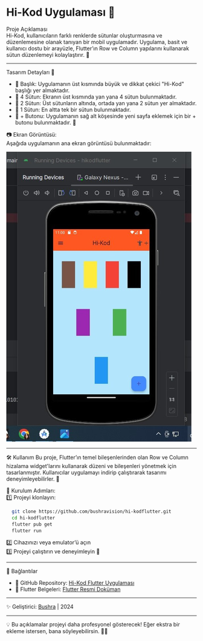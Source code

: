 # Hi-Kod Uygulaması 🚀

Proje Açıklaması  
Hi-Kod, kullanıcıların farklı renklerde sütunlar oluşturmasına ve düzenlemesine olanak tanıyan bir mobil uygulamadır. Uygulama, basit ve kullanıcı dostu bir arayüzle, Flutter’ın Row ve Column yapılarını kullanarak sütun düzenlemeyi kolaylaştırır. 📱  

---

Tasarım Detayları 🎨  

- 📌 Başlık: Uygulamanın üst kısmında büyük ve dikkat çekici "Hi-Kod" başlığı yer almaktadır.  
- 📌 4 Sütun: Ekranın üst kısmında yan yana 4 sütun bulunmaktadır.  
- 📌 2 Sütun: Üst sütunların altında, ortada yan yana 2 sütun yer almaktadır.  
- 📌 1 Sütun: En altta tek bir sütun bulunmaktadır.  
- 📌 + Butonu: Uygulamanın sağ alt köşesinde yeni sayfa eklemek için bir + butonu bulunmaktadır. 🔘  

📷 Ekran Görüntüsü:  
Aşağıda uygulamanın ana ekran görüntüsü bulunmaktadır:  

![Uygulama Ekran Görüntüsü](SharedScreenshot.jpg)  

---

🛠 Kullanım
Bu proje, Flutter’ın temel bileşenlerinden olan Row ve Column hizalama widget'larını kullanarak düzeni ve bileşenleri yönetmek için tasarlanmıştır. Kullanıcılar uygulamayı indirip çalıştırarak tasarımı deneyimleyebilirler. 🚀  

📌 Kurulum Adımları:  
1️⃣ Projeyi klonlayın:  
```sh
  git clone https://github.com/bushravision/hi-kodflutter.git
  cd hi-kodflutter
  flutter pub get
  flutter run
 ```
2️⃣ Cihazınızı veya emulator’ü açın  
3️⃣ Projeyi çalıştırın ve deneyimleyin 🎨  

---

🔗 Bağlantılar  
- 📌 GitHub Repository: [Hi-Kod Flutter Uygulaması](https://github.com/bushravision/hi-kodflutter)  
- 📌 Flutter Belgeleri: [Flutter Resmi Doküman](https://flutter.dev/docs)  

---

✨ Geliştirici: [Bushra](https://github.com/bushravision) | 2024  

---

💡 Bu açıklamalar projeyi daha profesyonel gösterecek! Eğer ekstra bir ekleme istersen, bana söyleyebilirsin. 🚀😇
